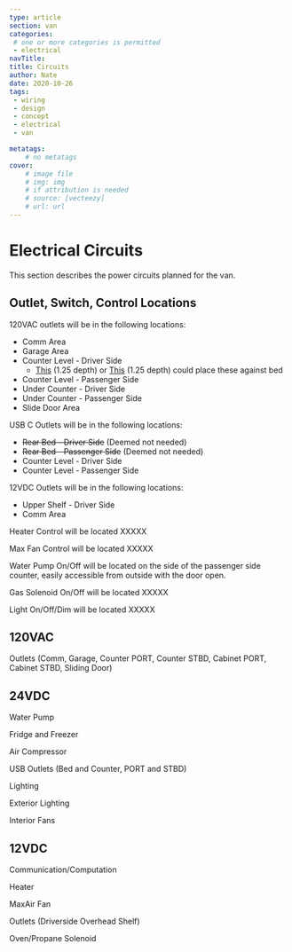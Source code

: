 ```yaml
---
type: article
section: van
categories: 
 # one or more categories is permitted
 - electrical
navTitle: 
title: Circuits
author: Nate
date: 2020-10-26
tags:
 - wiring
 - design
 - concept
 - electrical
 - van

metatags:
	# no metatags
cover: 
	# image file
	# img: img
	# if attribution is needed
	# source: [vecteezy]
	# url: url
---
```


# Electrical Circuits

This section describes the power circuits planned for the van.

## Outlet, Switch, Control Locations

120VAC outlets will be in the following locations:

* Comm Area
* Garage Area
* Counter Level - Driver Side 
  * [This](https://www.farmandfleet.com/products/148585-carlon-shallow-box.html?blaintm_source=google&blaintm_medium=pla&gclid=Cj0KCQiA962BBhCzARIsAIpWEL0ZxBo7hZ6lRTTaHp_B29eZpyMVcut_WesCwzd3hvVADxaRMHoxAHIaAqlkEALw_wcB) (1.25 depth) or [This](https://www.zoro.com/cantex-electrical-box-square-pvc-ez08sf/i/G3145073/?pla=true&utm_source=google&utm_medium=surfaces&utm_campaign=shopping%20feed&utm_content=free%20google%20shopping%20clicks&gclid=Cj0KCQiA962BBhCzARIsAIpWEL3SRmi1h1tdaUfajjNUF3tNYXX8NsH1hppcAxP2JZjMDwf-0M5kTtEaAj6NEALw_wcB&gclsrc=aw.ds) (1.25 depth) could place these against bed
* Counter Level - Passenger Side
* Under Counter - Driver Side
* Under Counter - Passenger Side
* Slide Door Area

USB C Outlets will be in the following locations:

* ~~Rear Bed - Driver Side~~ (Deemed not needed)
* ~~Rear Bed - Passenger Side~~ (Deemed not needed)
* Counter Level - Driver Side
* Counter Level - Passenger Side

12VDC Outlets will be in the following locations:

* Upper Shelf - Driver Side
* Comm Area

Heater Control will be located XXXXX

Max Fan Control will be located XXXXX

Water Pump On/Off will be located on the side of the passenger side counter, easily accessible from outside with the door open.

Gas Solenoid On/Off will be located XXXXX

Light On/Off/Dim will be located XXXXX



## 120VAC

Outlets (Comm, Garage, Counter PORT, Counter STBD, Cabinet PORT, Cabinet STBD, Sliding Door)

## 24VDC

Water Pump

Fridge and Freezer

Air Compressor

USB Outlets (Bed and Counter, PORT and STBD)

Lighting

Exterior Lighting

Interior Fans

## 12VDC

Communication/Computation

Heater

MaxAir Fan

Outlets (Driverside Overhead Shelf)

Oven/Propane Solenoid



